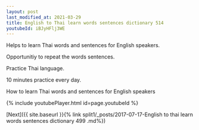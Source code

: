 ```yaml
---
layout: post
last_modified_at: 2021-03-29
title: English to Thai learn words sentences dictionary 514 
youtubeId: iBJyHFlj3WE
---
```

 
 
Helps to learn Thai words and sentences for English speakers.

Opportunitiy to repeat the words sentences. 

Practice Thai language. 
 
10 minutes practice every day. 
 
How to learn Thai words and sentences for English speakers 
 
{% include youtubePlayer.html id=page.youtubeId %}
 
 
[Next]({{ site.baseurl }}{% link  split1/_posts/2017-07-17-English to thai learn words sentences dictionary 499 .md%})
 
